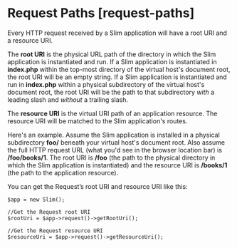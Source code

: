 # Request Paths [request-paths] #

Every HTTP request received by a Slim application will have a root URI and a resource URI.

The **root URI** is the physical URL path of the directory in which the Slim application is instantiated and run. If a Slim application is instantiated in **index.php** within the top-most directory of the virtual host's document root, the root URI will be an empty string. If a Slim application is instantiated and run in **index.php** within a physical subdirectory of the virtual host's document root, the root URI will be the path to that subdirectory *with* a leading slash and *without* a trailing slash.

The **resource URI** is the virtual URI path of an application resource. The resource URI will be matched to the Slim application's routes.

Here's an example. Assume the Slim application is installed in a physical subdirectory **foo/** beneath your virtual host's document root. Also assume the full HTTP request URL (what you'd see in the browser location bar) is **/foo/books/1**. The root URI is **/foo** (the path to the physical directory in which the Slim application is instantiated) and the resource URI is **/books/1** (the path to the application resource).

You can get the Request’s root URI and resource URI like this:

    $app = new Slim();

    //Get the Request root URI
    $rootUri = $app->request()->getRootUri();

    //Get the Request resource URI
    $resourceUri = $app->request()->getResourceUri();